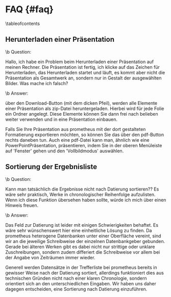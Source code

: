 
FAQ    {#faq}
===

\tableofcontents

Herunterladen einer Präsentation
--------------------------------

  \b Question:

  Hallo, ich habe ein Problem beim Herunterladen einer Präsentation auf meinen
  Rechner.
  Die Präsentation ist fertig, ich klicke auf das Zeichen für Herunterladen, das
  Herunterladen startet und läuft, es kommt aber nicht die Präsentation als
  Gesamtwerk an, sondern nur in Gestalt der ausgewählten Bilder.
  Was mache ich falsch?

  \b Answer: 

  über den Download-Button (mit dem dicken Pfeil), werden alle Elemente einer
  Präsentation als zip-Datei heruntergeladen. Hierbei wird für jede Folie ein
  Ordner angelegt. Diese Elemente können Sie dann frei nach belieben weiter
  verwenden und in eine Präsentation einbauen. 

  Falls Sie Ihre Präsentation aus prometheus mit der dort gestalteten Formatierung
  exportieren möchten, so können Sie das über den pdf-Button rechts daneben tun.
  Auch eine pdf-Datei kann man, ähnlich wie eine PowerPointPräsentation,
  präsentieren, indem Sie in der oberen Menüleiste auf 'Fenster' gehen und den
  'Vollbildmodus' auswählen. 

Sortierung der Ergebnisliste
----------------------------

  \b Question:
  
  Kann man tatsächlich die Ergebnisse nicht nach Datierung sortieren?? Es
  wäre sehr praktisch, Werke in chronologischer Reihenfolge aufzulisten.
  Wenn ich diese Funktion übersehen haben sollte, würde ich mich über
  einen Hinweis freuen.

  \b Answer:

  Das Feld zur Datierung ist leider mit einigen Schwierigkeiten behaftet. Es
  wäre sehr wünschenswert hier eine einheitliche Lösung zu finden. Da
  prometheus heterogene Datenbanken unter einer Oberfläche vereint, sind wir
  an die jeweilige Schreibweise der einzelnen Datenbankgeber gebunden. Gerade
  bei älteren Werken gibt es dabei nicht nur strittige oder unklare
  Zuschreibungen, sondern zudem differiert die Schreibweise vor allem bei der
  Angabe von Zeiträumen immer wieder. 

  Generell werden Datensätze in der Trefferliste bei prometheus bereits in
  gewisser Weise nach der Datierung sortiert, allerdings funktioniert dies aus
  technischen Gründen nicht nach einer klaren Chronologie, sondern orientiert
  sich an den unterschiedlichen Eingaben. Wir haben uns daher dagegen
  entscheiden, eine Sortierung nach Datierung einzuführen.
